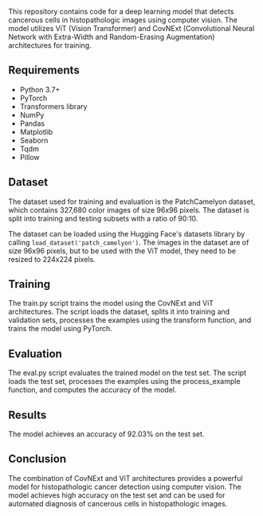

This repository contains code for a deep learning model that detects cancerous cells in histopathologic images using computer vision. The model utilizes ViT (Vision Transformer) and CovNExt (Convolutional Neural Network with Extra-Width and Random-Erasing Augmentation) architectures for training.

## Requirements
- Python 3.7+
- PyTorch
- Transformers library
- NumPy
- Pandas
- Matplotlib
- Seaborn
- Tqdm
- Pillow

## Dataset
The dataset used for training and evaluation is the PatchCamelyon dataset, which contains 327,680 color images of size 96x96 pixels. The dataset is split into training and testing subsets with a ratio of 90:10.

The dataset can be loaded using the Hugging Face's datasets library by calling `load_dataset('patch_camelyon')`. The images in the dataset are of size 96x96 pixels, but to be used with the ViT model, they need to be resized to 224x224 pixels.

## Training
The train.py script trains the model using the CovNExt and ViT architectures. The script loads the dataset, splits it into training and validation sets, processes the examples using the transform function, and trains the model using PyTorch.
## Evaluation
The eval.py script evaluates the trained model on the test set. The script loads the test set, processes the examples using the process_example function, and computes the accuracy of the model.
 
## Results
The model achieves an accuracy of 92.03% on the test set.

## Conclusion
The combination of CovNExt and ViT architectures provides a powerful model for histopathologic cancer detection using computer vision. The model achieves high accuracy on the test set and can be used for automated diagnosis of cancerous cells in histopathologic images.
